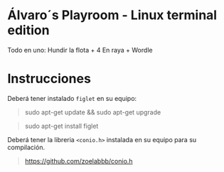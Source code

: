 # Álvaro´s Playroom - Linux terminal edition

Todo en uno: Hundir la flota + 4 En raya + Wordle 


# Instrucciones
Deberá tener instalado `figlet` en su equipo:

>  sudo apt-get update && sudo apt-get upgrade

>  sudo apt-get install figlet

Deberá tener la libreria `<conio.h>` instalada en su equipo para su compilación.

> https://github.com/zoelabbb/conio.h
